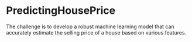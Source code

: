 # PredictingHousePrice
The challenge is to develop a robust machine learning model that can accurately estimate the selling price of a house based on various features.
